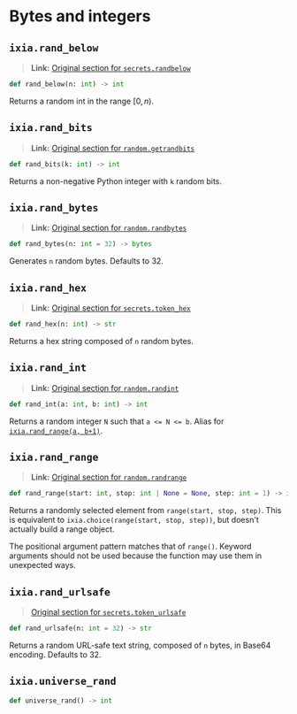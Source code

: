 # Bytes and integers

## `ixia.rand_below`

> **Link:** [Original section for `secrets.randbelow`](https://docs.python.org/3/library/secrets.html#secrets.randbelow)

```py
def rand_below(n: int) -> int
```

Returns a random int in the range $[0, n)$.

## `ixia.rand_bits`

> **Link:** [Original section for `random.getrandbits`](https://docs.python.org/3/library/random.html#random.getrandbits)

```py
def rand_bits(k: int) -> int
```

Returns a non-negative Python integer with `k` random bits.


## `ixia.rand_bytes`

> **Link:** [Original section for `random.randbytes`](https://docs.python.org/3/library/random.html#random.randbytes)

```py
def rand_bytes(n: int = 32) -> bytes
```

Generates `n` random bytes. Defaults to 32.


## `ixia.rand_hex`

> **Link:** [Original section for `secrets.token_hex`](https://docs.python.org/3/library/secrets.html#secrets.token_hex)

```py
def rand_hex(n: int) -> str
```

Returns a hex string composed of `n` random bytes.


## `ixia.rand_int`

> **Link:** [Original section for `random.randint`](https://docs.python.org/3/library/random.html#random.randint)

```py
def rand_int(a: int, b: int) -> int
```

Returns a random integer `N` such that `a <= N <= b`.
Alias for [`ixia.rand_range(a, b+1)`](#rand_range).

## `ixia.rand_range`

> **Link:** [Original section for `random.randrange`](https://docs.python.org/3/library/random.html#random.randrange)

```py
def rand_range(start: int, stop: int | None = None, step: int = 1) -> int
```

Returns a randomly selected element from `range(start, stop, step)`. This is
equivalent to `ixia.choice(range(start, stop, step))`, but doesn't actually
build a range object.

The positional argument pattern matches that of `range()`. Keyword arguments
should not be used because the function may use them in unexpected ways.


## `ixia.rand_urlsafe`

> [Original section for `secrets.token_urlsafe`](https://docs.python.org/3/library/secrets.html#secrets.token_urlsafe)

```py
def rand_urlsafe(n: int = 32) -> str
```

Returns a random URL-safe text string, composed of `n` bytes, in Base64 encoding. Defaults to 32.


## `ixia.universe_rand`

```py
def universe_rand() -> int
```
